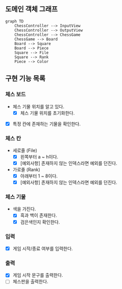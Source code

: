## 도메인 객체 그래프

```mermaid
graph TD
    ChessController --> InputView
    ChessController --> OutputView
    ChessController --> ChessGame
    ChessGame --> Board
    Board --> Square
    Board --> Piece
    Square --> File
    Square --> Rank
    Piece --> Color
```

## 구현 기능 목록

### 체스 보드

- 체스 기물 위치를 알고 있다.
    - [x] 체스 기물 위치를 초기화한다.
- [x] 특정 칸에 존재하는 기물을 확인한다.

### 체스 칸

- 세로줄 (File)
    - [x] 왼쪽부터 a ~ h이다.
    - [x] [예외사항] 존재하지 않는 인덱스라면 예외를 던진다.
- 가로줄 (Rank)
    - [x] 아래부터 1 ~ 8이다.
    - [x] [예외사항] 존재하지 않는 인덱스라면 예외를 던진다.

### 체스 기물

- 색을 가진다.
    - [x] 흑과 백이 존재한다.
    - [x] 검은색인지 확인한다.

### 입력

- [x] 게임 시작/종료 여부를 입력한다.

### 출력

- [x] 게임 시작 문구를 출력한다.
- [ ] 체스판을 출력한다.

